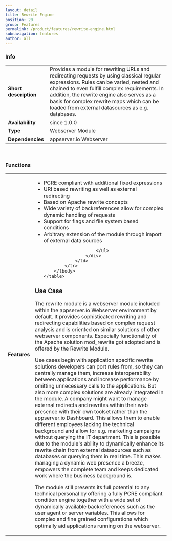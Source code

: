 ```yaml
---
layout: detail
title: Rewrite Engine
position: 20
group: Features
permalink: /product/features/rewrite-engine.html
subnavigation: features
author: all
---
```


### <i class="fa fa-info"></i> Info
<div class="bs-example" data-example-id="simple-table">
    <table class="table">
        <tbody>
            <tr>
                <td class="col-md-2"><b>Short description</b></td>
                <td class="col-md-8">Provides a module for rewriting URLs and redirecting requests by using classical regular expressions. Rules can be varied, nested and chained to even fulfill complex requirements.
In addition, the rewrite engine also serves as a basis for complex rewrite maps which can be loaded from external datasources as e.g. databases.
                </td>
            </tr>
            <tr>
                <td><b>Availability</b></td>
                <td>since 1.0.0</td>
            </tr>
            <tr>
                <td><b>Type</b></td>
                <td>Webserver Module</td>
            </tr>
            <tr>
                <td><b>Dependencies</b></td>
                <td>appserver.io Webserver</td>
            </tr>
        </tbody>
    </table>
</div>
<p><br/></p>

### <i class="fa fa-bars"></i> Functions
<div class="bs-example" data-example-id="simple-table">
    <table class="table">
        <tbody>
            <tr>
                <td class="col-md-2"><b>Features</b></td>
                <td class="col-md-8">
                    <div class="content content-table">
                        <ul>
                            <li>PCRE compliant with additional fixed expressions</li>
                            <li>URI based rewriting as well as external redirecting</li>
                            <li>Based on Apache rewrite concepts </li>
                            <li>Wide variety of backreferences allow for complex dynamic handling of requests</li>
                            <li>Support for flags and file system based conditions</li>
                            <li>Arbitrary extension of the module through import of external data sources </li>
                            
                        </ul>
                    </div>
                </td>
            </tr>
        </tbody>
    </table>
</div>

### <i class="fa fa-edit"></i> Use Case
<p>
The rewrite module is a webserver module included within the appserver.io Webserver environment by default. It provides sophisticated rewriting and redirecting capabilities based on complex request analysis and is oriented on similar solutions of other webserver components. Especially functionality of the Apache solution mod_rewrite got adopted and is offered by the Rewrite Module.
</p>
<p>
Use cases begin with application specific rewrite solutions developers can port rules from, so they can centrally manage them, increase interoperability between applications and increase performance by omitting unnecessary calls to the applications.
But also more complex solutions are already integrated in the module. A company might want to manage external redirects and rewrites within their web presence with their own toolset rather than the appserver.io Dashboard. This allows them to enable different employees lacking the technical background and allow for e.g. marketing campaigns without querying the IT department. This is possible due to the module's ability to dynamically enhance its rewrite chain from external datasources such as databases or querying them in real time.
This makes managing a dynamic web presence a breeze, empowers the complete team and keeps dedicated work where the business background is.
</p>
<p>
The module still presents its full potential to any technical personal by offering a fully PCRE compliant condition engine together with a wide set of dynamically available backreferences such as the user agent or server variables. This allows for  complex and fine grained configurations which optimally aid applications running on the webserver.
</p>
